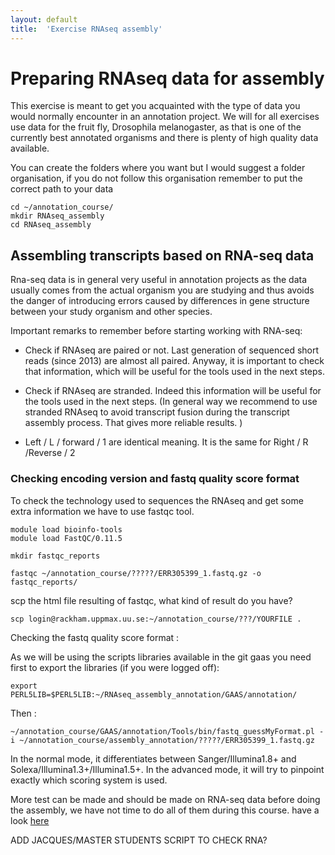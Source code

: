 ```yaml
---
layout: default
title:  'Exercise RNAseq assembly'
---
```


# Preparing RNAseq data for assembly

This exercise is meant to get you acquainted with the type of data you would normally encounter in an annotation project. We will for all exercises use data for the fruit fly, Drosophila melanogaster, as that is one of the currently best annotated organisms and there is plenty of high quality data available.

You can create the folders where you want but I would suggest a folder organisation, if you do not follow this organisation remember to put the correct path to your data

```
cd ~/annotation_course/
mkdir RNAseq_assembly
cd RNAseq_assembly

```

## Assembling transcripts based on RNA-seq data

Rna-seq data is in general very useful in annotation projects as the data usually comes from the actual organism you are studying and thus avoids the danger of introducing errors caused by differences in gene structure between your study organism and other species.

Important remarks to remember before starting working with RNA-seq:

- Check if RNAseq are paired or not. Last generation of sequenced short reads (since 2013) are almost all paired. Anyway, it is important to check that information, which will be useful for the tools used in the next steps.

- Check if RNAseq are stranded. Indeed this information will be useful for the tools used in the next steps. (In general way we recommend to use stranded RNAseq to avoid transcript fusion during the transcript assembly process. That gives more reliable results. )

- Left / L / forward / 1 are identical meaning. It is the same for Right / R /Reverse / 2


### Checking encoding version and fastq quality score format

To check the technology used to sequences the RNAseq and get some extra information we have to use fastqc tool.

```
module load bioinfo-tools
module load FastQC/0.11.5

mkdir fastqc_reports

fastqc ~/annotation_course/?????/ERR305399_1.fastq.gz -o fastqc_reports/
```
scp the html file resulting of fastqc, what kind of result do you have?

```
scp login@rackham.uppmax.uu.se:~/annotation_course/???/YOURFILE .
```
Checking the fastq quality score format :

As we will be using the scripts libraries available in the git gaas you need first to export the libraries (if you were logged off):

```
export PERL5LIB=$PERL5LIB:~/RNAseq_assembly_annotation/GAAS/annotation/
```
Then :
```
~/annotation_course/GAAS/annotation/Tools/bin/fastq_guessMyFormat.pl -i ~/annotation_course/assembly_annotation/?????/ERR305399_1.fastq.gz

```

In the normal mode, it differentiates between Sanger/Illumina1.8+ and Solexa/Illumina1.3+/Illumina1.5+.
In the advanced mode, it will try to pinpoint exactly which scoring system is used.

More test can be made and should be made on RNA-seq data before doing the assembly, we have not time to do all of them during this course. have a look [here](https://en.wikipedia.org/wiki/List_of_RNA-Seq_bioinformatics_tools)

ADD JACQUES/MASTER STUDENTS SCRIPT TO CHECK RNA?
